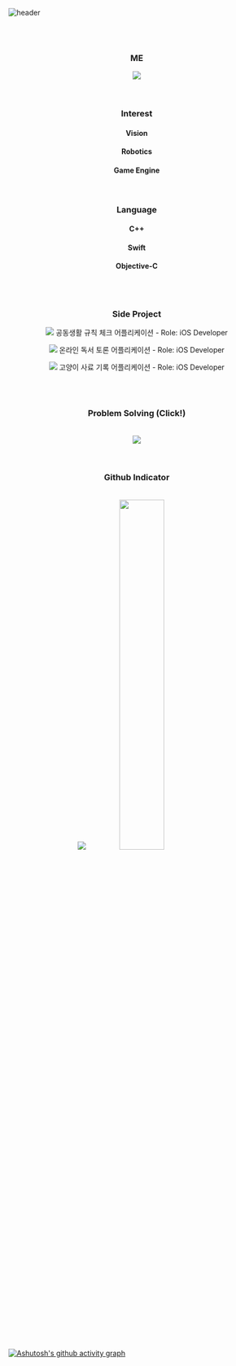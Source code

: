 ![header](https://capsule-render.vercel.app/api?type=soft&color=gradient&height=120&animation=fadeIn&section=footer&text=psychehose&fontAlign=70)

<!-- 
 블로그
-->
<div align="center">
  <br><br>
  <body>
    <h3> ME </h3>
    <a href="https://psychehose.github.io"><img src="https://img.shields.io/badge/Tech Blog-000000?style=for-the-badge&logo=obsidian&logoColor=white"/></a>
  </body>
</div>

<!-- 
 기술스택
-->

<div align="center">
  <br><br>
  <body>
    <h3> Interest </h3>
    <h4>Vision</h4>
    <h4>Robotics</h4>
    <h4>Game Engine</h4>
   <br>
    <h3>Language</h3>
    <h4>C++</h4>
    <h4>Swift</h4>
    <h4>Objective-C</h4>
  </body>
</div>


<div align="center">
  <br><br>
  <h3> Side Project </h3>
</div>

<div align="center">
  <body>
  <div><p><a href="https://psychehose.notion.site/Hous-385bc448b2e941908ae49d36d7124ecc?pvs=4"><img src="https://rb.gy/a61kr" align="bottom"></a>   공동생활 규칙 체크 어플리케이션 - Role: iOS Developer</p></div>
  <div><p><a href=https://psychehose.notion.site/f322e2a2344e4e92afed3022465fed5b?pvs=4><img src="https://rb.gy/4yc08" align="bottom"></a>   온라인 독서 토론 어플리케이션 - Role: iOS Developer</p></div>
  <div><p><a href=https://psychehose.notion.site/Ounce-56c9f1c5a67d4ce498ba0a4b03b4da74?pvs=4><img src="https://rb.gy/jz26c" align="bottom"></a>  고양이 사료 기록 어플리케이션 - Role: iOS Developer</p></div>
  </body>
</div>

<div align="center">
  <br><br>
  <h3> Problem Solving (Click!) </h3>
    <br>
 <a href="https://github.com/psychehose/LeetCode"><img src="https://leetcard.jacoblin.cool/psychehose?theme=dark&font=Baloo%202&ext=heatmap" /></a>
</div>


<div align="center">
  <br><br>
  <h3> Github Indicator </h3> <br>
  <img src="https://github-readme-stats.vercel.app/api/top-langs/?username=psychehose&layout=compact&theme=tokyonight" />
  <img src="https://github-readme-stats.vercel.app/api?username=psychehose&count_private=true&theme=tokyonight&show_icons=true" width="42%" />
  <br>
  <br>
</div>

[![Ashutosh's github activity graph](https://github-readme-activity-graph.vercel.app/graph?username=psychehose&theme=tokyo-night)](https://github.com/ashutosh00710/github-readme-activity-graph)



<!--
**psychehose/psychehose** is a ✨ _special_ ✨ repository because its `README.md` (this file) appears on your GitHub profile.

Here are some ideas to get you started:

- 🔭 I’m currently working on ...
- 🌱 I’m currently learning ...
- 👯 I’m looking to collaborate on ...
- 🤔 I’m looking for help with ...
- 💬 Ask me about ...
- 📫 How to reach me: ...
- 😄 Pronouns: ...
- ⚡ Fun fact: ...
-->
